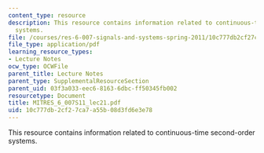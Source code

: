 ```yaml
---
content_type: resource
description: This resource contains information related to continuous-time second-order
  systems.
file: /courses/res-6-007-signals-and-systems-spring-2011/10c777db2cf27ca7a55b08d3fd6e3e78_MITRES_6_007S11_lec21.pdf
file_type: application/pdf
learning_resource_types:
- Lecture Notes
ocw_type: OCWFile
parent_title: Lecture Notes
parent_type: SupplementalResourceSection
parent_uid: 03f3a033-eec6-8163-6dbc-ff50345fb002
resourcetype: Document
title: MITRES_6_007S11_lec21.pdf
uid: 10c777db-2cf2-7ca7-a55b-08d3fd6e3e78
---
```

This resource contains information related to continuous-time second-order systems.

